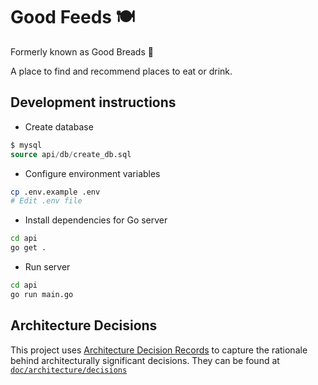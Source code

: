 # Good Feeds 🍽

Formerly known as Good Breads 🍞

A place to find and recommend places to eat or drink.

## Development instructions
- Create database
```sql
$ mysql
source api/db/create_db.sql
```
- Configure environment variables
```sh
cp .env.example .env
# Edit .env file
```
- Install dependencies for Go server
```sh
cd api
go get .
```
- Run server
```sh
cd api
go run main.go
```

## Architecture Decisions

This project uses [Architecture Decision Records](https://adr.github.io/) to capture the rationale behind architecturally significant decisions. They can be found at [`doc/architecture/decisions`](doc/architecture/decisions)
